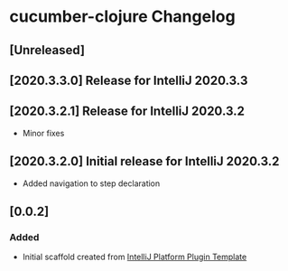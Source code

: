 <!-- Keep a Changelog guide -> https://keepachangelog.com -->

# cucumber-clojure Changelog

## [Unreleased]
## [2020.3.3.0] Release for IntelliJ 2020.3.3
## [2020.3.2.1] Release for IntelliJ 2020.3.2
- Minor fixes
## [2020.3.2.0] Initial release for IntelliJ 2020.3.2
- Added navigation to step declaration
## [0.0.2]
### Added
- Initial scaffold created from [IntelliJ Platform Plugin Template](https://github.com/JetBrains/intellij-platform-plugin-template)
